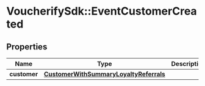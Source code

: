 # VoucherifySdk::EventCustomerCreated

## Properties

| Name | Type | Description | Notes |
| ---- | ---- | ----------- | ----- |
| **customer** | [**CustomerWithSummaryLoyaltyReferrals**](CustomerWithSummaryLoyaltyReferrals.md) |  | [optional] |


